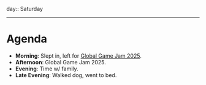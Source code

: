 day:: Saturday

---

# Agenda

- **Morning**: Slept in, left for [Global Game Jam 2025](https://globalgamejam.org/jam-sites/2025/spokane-global-game-jam).
- **Afternoon**: Global Game Jam 2025.
- **Evening**: Time w/ family.
- **Late Evening**: Walked dog, went to bed.
